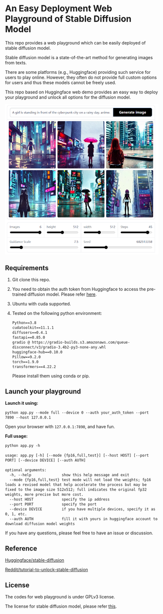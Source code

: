 # An Easy Deployment Web Playground of Stable Diffusion Model

This repo provides a web playground which can be easily deployed of stable diffusion model.

Stable diffusion model is a state-of-the-art method for generating images from texts.

There are some platforms (e.g., Huggingface) providing such service for users to play online. However, they often do not provide full custom options for users and thus these models cannot be freely used.

This repo based on Huggingface web demo provides an easy way to deploy your playground and unlock all options for the diffusion model. 



<img src="images/example.png" alt="example" style="zoom:67%;" />

## Requirements

1. Git clone this repo.

2. You need to obtain the auth token from Huggingface to access the pre-trained diffusion model. Please refer [here](https://huggingface.co/CompVis/stable-diffusion#model-access).

3. Ubuntu with cuda supported.

4. Tested on the following python environment:

    ```
    Python==3.8
    cudatoolkit==11.1.1
    diffusers==0.4.1
    fastapi==0.85.0
    gradio @ https://gradio-builds.s3.amazonaws.com/queue-disconnect/v3/gradio-3.4b2-py3-none-any.whl
    huggingface-hub==0.10.0
    Pillow==9.2.0
    torch==1.9.0
    transformers==4.22.2
    ```

    Please install them using conda or pip.

## Launch your playground

**Launch it using:**

```shell
python app.py --mode full --device 0 --auth your_auth_token --port 7890 --host 127.0.0.1
```

Open your browser with ``127.0.0.1:7890``, and have fun.

**Full usage:**

```shell
python app.py -h

usage: app.py [-h] [--mode {fp16,full,test}] [--host HOST] [--port PORT] [--device DEVICE] [--auth AUTH]

optional arguments:
  -h, --help              show this help message and exit
  --mode {fp16,full,test} test mode will not load the weights; fp16 loads a revised model that help accelerate the process but may be fixed to the image size 512x512; full indicates the original fp32 weights, more precise but more cost.
  --host HOST             specify the ip address
  --port PORT             specify the port
  --device DEVICE         if you have multiple devices, specify it as 0, 1, etc.
  --auth AUTH             fill it with yours in huggingface account to download diffusion model weights
```

If you have any questions, please feel free to have an issue or discussion.

## Reference

[Huggingface/stable-diffusion](https://huggingface.co/spaces/stabilityai/stable-diffusion)

[Reddit/tutorial-to-unlock-stable-diffusion](https://www.reddit.com/r/StableDiffusion/comments/wv2nw0/tutorial_how_to_remove_the_safety_filter_in_5/)

## License

The codes for web playground is under GPLv3 license.

The license for stable diffusion model, please refer [this](https://huggingface.co/spaces/CompVis/stable-diffusion-license).
